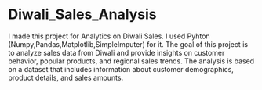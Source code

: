 # Diwali_Sales_Analysis
I made this project for Analytics on Diwali Sales.
I used Pyhton (Numpy,Pandas,Matplotlib,SimpleImputer) for it.
The goal of this project is to analyze sales data from Diwali and provide insights on customer behavior, popular products, and regional sales trends. The analysis is based on a dataset that includes information about customer demographics, product details, and sales amounts.
